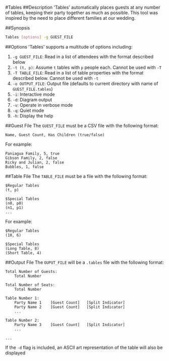 #Tables
##Description
'Tables' automatically places guests at any number of tables, keeping their party together as much as possible. This tool was inspired by the need to place different families at our wedding.

##Synopsis
```bash
Tables [options] -g GUEST_FILE
```

##Options
'Tables' supports a multitude of options including:
1. `-g GUEST_FILE`: Read in a list of attendees with the format described below
2. `-t (t, p)`: Assume `t` tables with `p` people each. Cannot be used with `-T`
3. `-T TABLE_FILE`: Read in a list of table properties with the format described below. Cannot be used with `-t`
4. `-o OUTPUT_FILE`: Output file (defaults to current directory with name of `GUEST_FILE.tables`)
5. `-i`: Interactive mode
6. `-d`: Diagram output
7. `-v`: Operate in verbose mode
8. `-q`: Quiet mode
9. `-h`: Display the help

##Guest File
The `GUEST_FILE` must be a CSV file with the following format:
```
Name, Guest Count, Has Children (true/false)
```

For example:
```
Paniagua Family, 5, true
Gibson Family, 2, false
Ricky and Julian, 2, false
Bubbles, 1, false
```

##Table File
The `TABLE_FILE` must be a file with the following format:
```
$Regular Tables
(t, p)

$Special Tables
(n0, p0)
(n1, p1)
...
```

For example:
```
$Regular Tables
(10, 6)

$Special Tables
(Long Table, 8)
(Short Table, 4)
```

##Output File
The `OUPUT_FILE` will be a `.tables` file with the following format:
```
Total Number of Guests:
    Total Number

Total Number of Seats:
    Total Number

Table Number 1:
    Party Name 1    [Guest Count]   [Split Indicator]
    Party Name 2    [Guest Count]   [Split Indicator]
    ...

Table Number 2:
    Party Name 3    [Guest Count]   [Split Indicator]
    ...

...
```

If the `-d` flag is included, an ASCII art representation of the table will also be displayed
